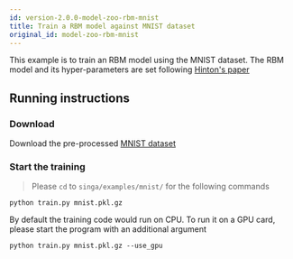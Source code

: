 ```yaml
---
id: version-2.0.0-model-zoo-rbm-mnist
title: Train a RBM model against MNIST dataset
original_id: model-zoo-rbm-mnist
---
```


<!--- Licensed to the Apache Software Foundation (ASF) under one or more contributor license agreements.  See the NOTICE file distributed with this work for additional information regarding copyright ownership.  The ASF licenses this file to you under the Apache License, Version 2.0 (the "License"); you may not use this file except in compliance with the License.  You may obtain a copy of the License at http://www.apache.org/licenses/LICENSE-2.0 Unless required by applicable law or agreed to in writing, software distributed under the License is distributed on an "AS IS" BASIS, WITHOUT WARRANTIES OR CONDITIONS OF ANY KIND, either express or implied.  See the License for the specific language governing permissions and limitations under the License.  -->

This example is to train an RBM model using the MNIST dataset. The RBM model and its hyper-parameters are set following [Hinton's paper](http://www.cs.toronto.edu/~hinton/science.pdf)

## Running instructions

### Download

Download the pre-processed [MNIST dataset](https://github.com/mnielsen/neural-networks-and-deep-learning/raw/master/data/mnist.pkl.gz)

### Start the training

> Please `cd` to `singa/examples/mnist/` for the following commands

```shell
python train.py mnist.pkl.gz
```

By default the training code would run on CPU. To run it on a GPU card, please start the program with an additional argument

```shell
python train.py mnist.pkl.gz --use_gpu
```
